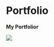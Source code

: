 # Portfolio

**My Portfolior**

![](https://unblast.com/wp-content/uploads/2022/08/Programmer-Illustration.jpg)
